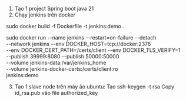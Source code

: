 1. Tạo 1 project Spring boot java 21
2. Chạy jenkins trên docker

sudo docker build -f Dockerfile -t jenkins:demo .


sudo docker run --name jenkins --restart=on-failure --detach \
  --network jenkins --env DOCKER_HOST=tcp://docker:2376 \
  --env DOCKER_CERT_PATH=/certs/client --env DOCKER_TLS_VERIFY=1 \
  --publish 39999:8080 --publish 50000:50000 \
  --volume jenkins-data:/var/jenkins_home \
  --volume jenkins-docker-certs:/certs/client:ro \
    jenkins:demo

3. Tạo 1 slave node
trên máy ảo ubuntu:
Tạo ssh-keygen -t rsa
Copy id_rsa.pub vào file authorized_key


